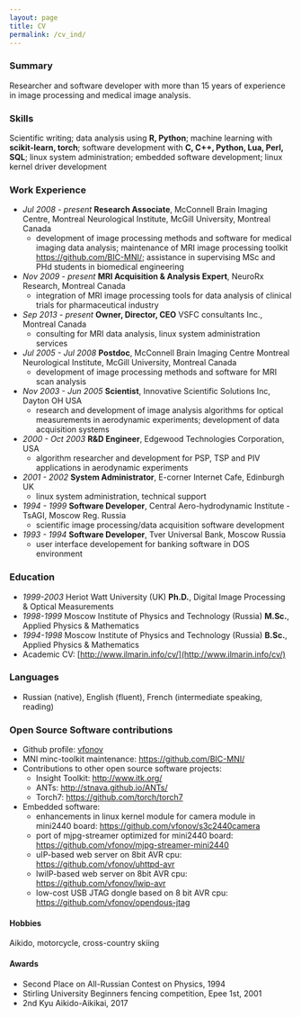```yaml
---
layout: page
title: CV
permalink: /cv_ind/
---
```

### Summary
Researcher and software developer with more than 15 years of experience in image processing and medical image analysis.

### Skills
Scientific writing; data analysis using **R, Python**; machine learning with **scikit-learn, torch**; software development with **C, C++, Python, Lua, Perl, SQL**; linux system administration; embedded software development; linux kernel driver development

### Work Experience
* *Jul 2008 - present* **Research Associate**, McConnell Brain Imaging Centre, Montreal Neurological Institute, McGill University, Montreal Canada
   * development of image processing methods and software for medical imaging data analysis; maintenance of MRI image processing toolkit <https://github.com/BIC-MNI/>; assistance in supervising MSc and PHd students in biomedical engineering
* *Nov 2009 - present* **MRI Acquisition & Analysis Expert**, NeuroRx Research, Montreal Canada
   * integration of MRI image processing tools for data analysis of clinical trials for pharmaceutical industry
* *Sep 2013 - present* **Owner, Director, CEO** VSFC consultants Inc., Montreal Canada
   * consulting for MRI data analysis, linux system administration services
* *Jul 2005 - Jul 2008* **Postdoc**, McConnell Brain Imaging Centre Montreal Neurological Institute, McGill University, Montreal Canada
   * development of image processing methods and software for MRI scan analysis
* *Nov 2003 - Jun 2005* **Scientist**, Innovative Scientific Solutions Inc, Dayton OH USA
   * research and development of image analysis algorithms for optical measurements in aerodynamic experiments; development of data acquisition systems 
* *2000 - Oct 2003* **R&D Engineer**, Edgewood Technologies Corporation, USA
    * algorithm researcher and development for PSP, TSP and PIV applications in aerodynamic experiments
* *2001 - 2002* **System Administrator**, E-corner Internet Cafe, Edinburgh UK 
    * linux system administration, technical support
* *1994 - 1999* **Software Developer**, Central Aero-hydrodynamic Institute - TsAGI, Moscow Reg. Russia 
    * scientific image processing/data acquisition software development
* *1993 - 1994* **Software Developer**, Tver Universal Bank, Moscow Russia 
    * user interface developement for banking software in DOS environment

### Education
* *1999-2003* Heriot Watt University (UK) **Ph.D.**, Digital Image Processing & Optical Measurements
* *1998-1999* Moscow Institute of Physics and Technology (Russia) **M.Sc.**, Applied Physics & Mathematics
* *1994-1998* Moscow Institute of Physics and Technology (Russia) **B.Sc.**, Applied Physics & Mathematics
* Academic CV: [http://www.ilmarin.info/cv/](http://www.ilmarin.info/cv/)

### Languages
* Russian (native), English (fluent), French (intermediate speaking, reading)

### Open Source Software contributions
* Github profile: [vfonov](https://github.com/vfonov/)
* MNI minc-toolkit maintenance: <https://github.com/BIC-MNI/>
* Contributions to other open source software projects:
  * Insight Toolkit: <http://www.itk.org/>
  * ANTs: <http://stnava.github.io/ANTs/>
  * Torch7: <https://github.com/torch/torch7>
* Embedded software:
  * enhancements in linux kernel module for camera module in mini2440 board: <https://github.com/vfonov/s3c2440camera>
  * port of mjpg-streamer optimized for mini2440 board: <https://github.com/vfonov/mjpg-streamer-mini2440>
  * uIP-based web server on 8bit AVR cpu: <https://github.com/vfonov/uhttpd-avr>
  * lwiIP-based web server on 8bit AVR cpu: <https://github.com/vfonov/lwip-avr>
  * low-cost USB JTAG dongle based on 8 bit AVR cpu: <https://github.com/vfonov/opendous-jtag>

#### Hobbies
Aikido, motorcycle, cross-country skiing

#### Awards
* Second Place on All-Russian Contest on Physics, 1994
* Stirling University Beginners fencing competition, Epee 1st, 2001
* 2nd Kyu Aikido-Aikikai, 2017
